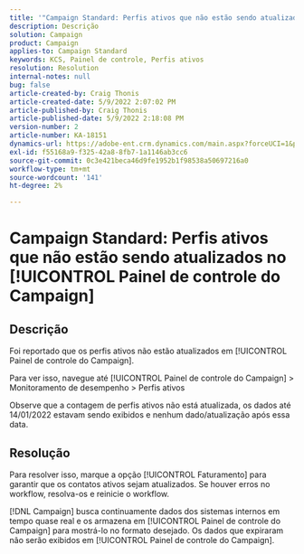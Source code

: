 ```yaml
---
title: '"Campaign Standard: Perfis ativos que não estão sendo atualizados no [!UICONTROL Painel de controle do Campaign]'''
description: Descrição
solution: Campaign
product: Campaign
applies-to: Campaign Standard
keywords: KCS, Painel de controle, Perfis ativos
resolution: Resolution
internal-notes: null
bug: false
article-created-by: Craig Thonis
article-created-date: 5/9/2022 2:07:02 PM
article-published-by: Craig Thonis
article-published-date: 5/9/2022 2:18:08 PM
version-number: 2
article-number: KA-18151
dynamics-url: https://adobe-ent.crm.dynamics.com/main.aspx?forceUCI=1&pagetype=entityrecord&etn=knowledgearticle&id=3f406c4a-a1cf-ec11-a7b5-00224809c196
exl-id: f55168a9-f325-42a8-8fb7-1a1146ab3cc6
source-git-commit: 0c3e421beca46d9fe1952b1f98538a50697216a0
workflow-type: tm+mt
source-wordcount: '141'
ht-degree: 2%

---
```


# Campaign Standard: Perfis ativos que não estão sendo atualizados no [!UICONTROL Painel de controle do Campaign]

## Descrição


Foi reportado que os perfis ativos não estão atualizados em [!UICONTROL Painel de controle do Campaign].

Para ver isso, navegue até [!UICONTROL Painel de controle do Campaign] > Monitoramento de desempenho > Perfis ativos

Observe que a contagem de perfis ativos não está atualizada, os dados até 14/01/2022 estavam sendo exibidos e nenhum dado/atualização após essa data.


## Resolução


Para resolver isso, marque a opção [!UICONTROL Faturamento] para garantir que os contatos ativos sejam atualizados. Se houver erros no workflow, resolva-os e reinicie o workflow.

[!DNL Campaign] busca continuamente dados dos sistemas internos em tempo quase real e os armazena em [!UICONTROL Painel de controle do Campaign] para mostrá-lo no formato desejado. Os dados que expiraram não serão exibidos em [!UICONTROL Painel de controle do Campaign].
